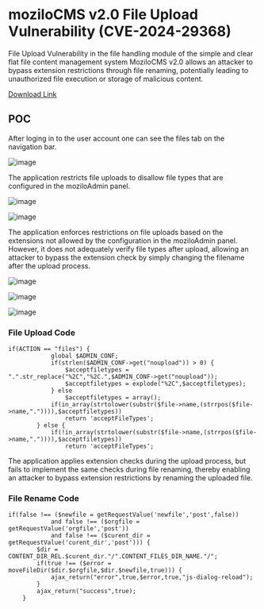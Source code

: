 # moziloCMS v2.0 File Upload Vulnerability (CVE-2024-29368)

File Upload Vulnerability in the file handling module of the simple and clear flat file content management system MoziloCMS v2.0 allows an attacker to bypass extension restrictions through file renaming, potentially leading to unauthorized file execution or storage of malicious content.

[Download Link](https://github.com/moziloDasEinsteigerCMS/mozilo2.0/archive/master.zip)

<h2>POC</h2>

After loging in to the user account one can see the files tab on the navigation bar.

![image](https://github.com/becpn/mozilocms/assets/162958600/52d71291-e294-4a02-bedc-c96f08fef5ca)


The application restricts file uploads to disallow file types that are configured in the moziloAdmin panel.

![image](https://github.com/becpn/mozilocms/assets/162958600/09d4e3c7-83d1-4529-8eef-4f0aa5ff3edb)


![image](https://github.com/becpn/mozilocms/assets/162958600/5536b80c-fe65-4f4a-a6b1-dd62cee2d06c)


The application enforces restrictions on file uploads based on the extensions not allowed by the configuration in the moziloAdmin panel. However, it does not adequately verify file types after upload, allowing an attacker to bypass the extension check by simply changing the filename after the upload process.

![image](https://github.com/becpn/mozilocms/assets/162958600/81d733ec-0773-4963-b6b0-25e9aa8a6484)


![image](https://github.com/becpn/mozilocms/assets/162958600/bb2daf90-7e0b-4f85-bd09-2c0e601a3b9e)


![image](https://github.com/becpn/mozilocms/assets/162958600/4c344321-149c-4566-9ec6-85432a88ffad)

<h3>File Upload Code</h3>

```
if(ACTION == "files") {
            global $ADMIN_CONF;
            if(strlen($ADMIN_CONF->get("noupload")) > 0) {
                $acceptfiletypes = ".".str_replace("%2C","%2C.",$ADMIN_CONF->get("noupload"));
                $acceptfiletypes = explode("%2C",$acceptfiletypes);
            } else
                $acceptfiletypes = array();
            if(in_array(strtolower(substr($file->name,(strrpos($file->name,".")))),$acceptfiletypes))
                return 'acceptFileTypes';
        } else {
            if(!in_array(strtolower(substr($file->name,(strrpos($file->name,".")))),$acceptfiletypes))
                return 'acceptFileTypes';
```

The application applies extension checks during the upload process, but fails to implement the same checks during file renaming, thereby enabling an attacker to bypass extension restrictions by renaming the uploaded file.

<h3>File Rename Code</h3>

```
if(false !== ($newfile = getRequestValue('newfile','post',false))
            and false !== ($orgfile = getRequestValue('orgfile','post'))
            and false !== ($curent_dir = getRequestValue('curent_dir','post'))) {
        $dir = CONTENT_DIR_REL.$curent_dir."/".CONTENT_FILES_DIR_NAME."/";
        if(true !== ($error = moveFileDir($dir.$orgfile,$dir.$newfile,true))) {
            ajax_return("error",true,$error,true,"js-dialog-reload");
        }
        ajax_return("success",true);
    }
```
